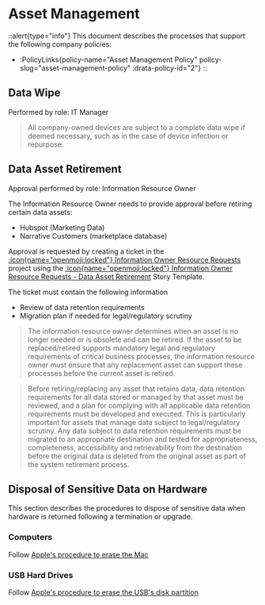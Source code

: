 # Asset Management

::alert{type="info"}
This document describes the processes that support the following company policies:
- :PolicyLinks{policy-name="Asset Management Policy" policy-slug="asset-management-policy" :drata-policy-id="2"}
::

## Data Wipe

Performed by role: IT Manager

> All company-owned devices are subject to a complete data wipe if deemed necessary, such as in the case of device infection or repurpose.

## Data Asset Retirement

Approval performed by role: Information Resource Owner

The Information Resource Owner needs to provide approval before retiring certain data assets:
- Hubspot (Marketing Data)
- Narrative Customers (marketplace database)

Approval is requested by creating a ticket in the [:icon{name="openmoji:locked"} Information Owner Resource Requests](https://app.shortcut.com/narrativeio/project/21302/process-exception-requests) project using the [:icon{name="openmoji:locked"} Information Owner Resource Requests - Data Asset Retirement](https://app.shortcut.com/narrativeio/stories/new?template_id=64064559-7b7c-4ea2-8e7e-0ccacfe0346c) Story Template.

The ticket must contain the following information
- Review of data retention requirements
- Migration plan if needed for legal/regulatory scrutiny

> The information resource owner determines when an asset is no longer needed or is obsolete and can be retired. If the asset to be replaced/retired supports mandatory legal and regulatory requirements of critical business processes, the information resource owner must ensure that any replacement asset can support these processes before the current asset is retired. 

> Before retiring/replacing any asset that retains data, data retention requirements for all data stored or managed by that asset must be reviewed, and a plan for complying with all applicable data retention requirements must be developed and executed. This is particularly important for assets that manage data subject to legal/regulatory scrutiny. Any data subject to data retention requirements must be migrated to an appropriate destination and tested for appropriateness, completeness, accessibility and retrievability from the destination before the original data is deleted from the original asset as part of the system retirement process. 

## Disposal of Sensitive Data on Hardware

This section describes the procedures to dispose of sensitive data when hardware is returned following a termination or upgrade.

### Computers

Follow [Apple's procedure to erase the Mac](https://support.apple.com/en-us/HT212030)

### USB Hard Drives

Follow [Apple's procedure to erase the USB's disk partition](https://support.apple.com/guide/disk-utility/partition-a-physical-disk-dskutl14027/mac)
